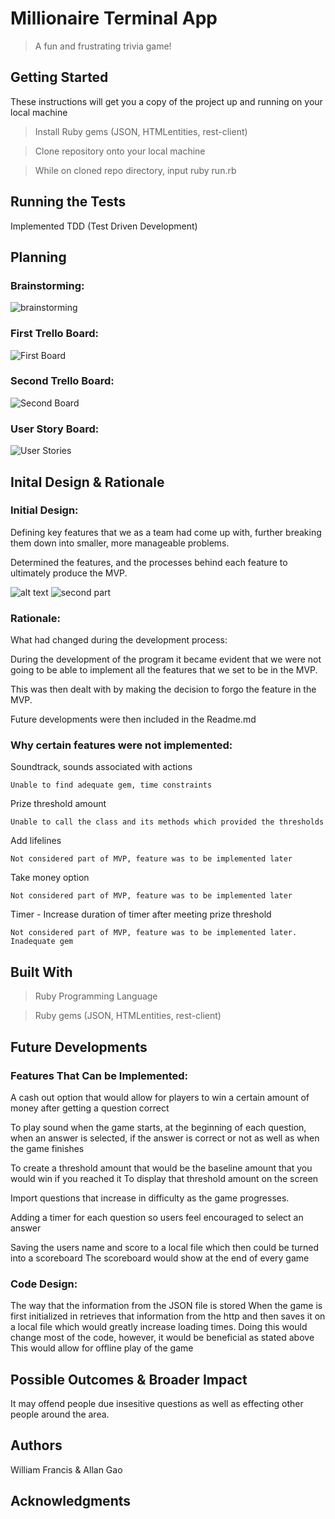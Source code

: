 # Millionaire Terminal App

> A fun and frustrating trivia game!

## Getting Started 

These instructions will get you a copy of the project up and running on your local machine 

> Install Ruby gems (JSON, HTMLentities, rest-client)

> Clone repository onto your local machine

> While on cloned repo directory, input ruby run.rb 

## Running the Tests 

Implemented TDD (Test Driven Development)

## Planning 

### Brainstorming:
![brainstorming](https://github.com/e3cd/Millionaire_Terminal/blob/master/screenshots/Screen%20Shot%202018-09-05%20at%202.20.22%20pm.png)

### First Trello Board:

![First Board](https://github.com/e3cd/Millionaire_Terminal/blob/master/screenshots/Screen%20Shot%202018-09-04%20at%209.27.12%20am.png)

### Second Trello Board:

![Second Board](https://github.com/e3cd/Millionaire_Terminal/blob/master/screenshots/Screen%20Shot%202018-09-05%20at%202.52.27%20pm.png)

### User Story Board:

![User Stories](https://github.com/e3cd/Millionaire_Terminal/blob/master/screenshots/Screen%20Shot%202018-09-05%20at%202.50.25%20pm.png)

## Inital Design & Rationale

### Initial Design:

Defining key features that we as a team had come up with, further breaking them down into smaller, more manageable problems. 

Determined the features, and the processes behind each feature to ultimately produce the MVP.

![alt text](https://github.com/e3cd/Millionaire_Terminal/blob/master/screenshots/Screen%20Shot%202018-09-04%20at%2011.34.48%20am.png)
![second part](https://github.com/e3cd/Millionaire_Terminal/blob/master/screenshots/Screen%20Shot%202018-09-04%20at%2011.34.58%20am.png)
    

### Rationale: 

What had changed during the development process:

During the development of the program it became evident that we were not going to be able to implement all the features that we set to be in the MVP.

This was then dealt with by making the decision to forgo the feature in the MVP. 

Future developments were then included in the Readme.md 

### Why certain features were not implemented:

Soundtrack, sounds associated with actions
    
    Unable to find adequate gem, time constraints
      
Prize threshold amount
    
    Unable to call the class and its methods which provided the thresholds
    
Add lifelines

    Not considered part of MVP, feature was to be implemented later

Take money option

    Not considered part of MVP, feature was to be implemented later
      
Timer - Increase duration of timer after meeting prize threshold

    Not considered part of MVP, feature was to be implemented later. Inadequate gem 

## Built With

> Ruby Programming Language

> Ruby gems (JSON, HTMLentities, rest-client)

## Future Developments

### Features That Can be Implemented:
  
A cash out option that would allow for players to win a certain amount of money after getting a question correct

To play sound when the game starts, at the beginning of each question, when an answer is selected, if the answer is correct or not as well as when the game finishes

To create a threshold amount that would be the baseline amount that you would win if you reached it
To display that threshold amount on the screen 

Import questions that increase in difficulty as the game progresses.

Adding a timer for each question so users feel encouraged to select an answer 

Saving the users name and score to a local file which then could be turned into a scoreboard 
The scoreboard would show at the end of every game 

### Code Design:

The way that the information from the JSON file is stored
When the game is first initialized in retrieves that information from the http and then saves it on a local file which would greatly increase loading times.
Doing this would change most of the code, however, it would be beneficial as stated above
This would allow for offline play of the game

## Possible Outcomes & Broader Impact

It may offend people due insesitive questions as well as effecting other people around the area.

## Authors 

William Francis & Allan Gao

## Acknowledgments 
